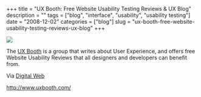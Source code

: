 +++
title = "UX Booth: Free Website Usability Testing Reviews & UX Blog"
description = ""
tags = ["blog", "interface", "usability", "usability testing"]
date = "2008-12-02"
categories = ["blog"]
slug = "ux-booth-free-website-usability-testing-reviews-ux-blog"
+++



  <div class="notebook-screenshot"><a href="http://www.uxbooth.com/"><img src="/media/bluga/wt49353c9577e4c.jpg"/></a></div><p>The <a href="http://www.uxbooth.com/">UX Booth</a> is a group that writes about User Experience, and offers free Website Usability Reviews that all designers and developers can benefit from.</p>
<p>Via <a href="http://digitalweb.tumblr.com/">Digital Web</a></p>
    
  <a href="http://www.uxbooth.com/">http://www.uxbooth.com/</a>
